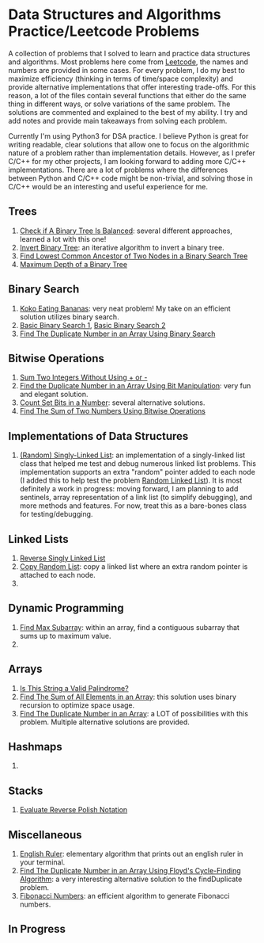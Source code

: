 # Data Structures and Algorithms Practice/Leetcode Problems

A collection of problems that I solved to learn and practice data structures and algorithms. Most problems here come from [Leetcode](http://leetcode.com), the names and numbers are provided in some cases. For every problem, I do my best to maximize efficiency (thinking in terms of time/space complexity) and provide alternative implementations that offer interesting trade-offs. For this reason, a lot of the files contain several functions that either do the same thing in different ways, or solve variations of the same problem. The solutions are commented and explained to the best of my ability. I try and add notes and provide main takeaways from solving each problem.

Currently I'm using Python3 for DSA practice. I believe Python is great for writing readable, clear solutions that allow one to focus on the algorithmic nature of a problem rather than implementation details. However, as I prefer C/C++ for my other projects, I am looking forward to adding more C/C++ implementations. There are a lot of problems where the differences between Python and C/C++ code might be non-trivial, and solving those in C/C++ would be an interesting and useful experience for me.

## Trees
1. [Check if A Binary Tree Is Balanced](https://github.com/brasssmonkey/dsa/blob/main/BalancedBinTree.py): several different approaches, learned a lot with this one!
2. [Invert Binary Tree](https://github.com/brasssmonkey/dsa/blob/main/InvertBtree.py): an iterative algorithm to invert a binary tree.
3. [Find Lowest Common Ancestor of Two Nodes in a Binary Search Tree](https://github.com/brasssmonkey/dsa/blob/main/LowestCommonAncestor.py)
4. [Maximum Depth of a Binary Tree](https://github.com/brasssmonkey/dsa/blob/main/MaxDepth.py)

## Binary Search
1. [Koko Eating Bananas](https://github.com/brasssmonkey/dsa/blob/main/Koko.py): very neat problem! My take on an efficient solution utilizes binary search.
2. [Basic Binary Search 1](https://github.com/brasssmonkey/dsa/blob/main/binarySearchLC.py), [Basic Binary Search 2](https://github.com/brasssmonkey/dsa/blob/main/binarySearch.py)
3. [Find The Duplicate Number in an Array Using Binary Search](https://github.com/brasssmonkey/dsa/blob/main/findDupbinSearch.py)

## Bitwise Operations
1. [Sum Two Integers Without Using + or -](https://github.com/brasssmonkey/dsa/blob/main/binarySum.py)
2. [Find the Duplicate Number in an Array Using Bit Manipulation](https://github.com/brasssmonkey/dsa/blob/main/binaryfindDup.py): very fun and elegant solution.
3. [Count Set Bits in a Number](https://github.com/brasssmonkey/dsa/blob/main/countBits.py): several alternative solutions.
4. [Find The Sum of Two Numbers Using Bitwise Operations](https://github.com/brasssmonkey/dsa/blob/main/getSum.py)

## Implementations of Data Structures
1. [(Random) Singly-Linked List](https://github.com/brasssmonkey/dsa/blob/main/LL.py): an implementation of a singly-linked list class that helped me test and debug numerous linked list problems. This implementation supports an extra "random" pointer added to each node (I added this to help test the problem [Random Linked List]()). It is most definitely a work in progress: moving forward, I am planning to add sentinels, array representation of a link list (to simplify debugging), and more methods and features. For now, treat this as a bare-bones class for testing/debugging.

## Linked Lists
1. [Reverse Singly Linked List](https://github.com/brasssmonkey/dsa/blob/main/LLreverse_train.py)
2. [Copy Random List](https://github.com/brasssmonkey/dsa/blob/main/copyRandomList.py): copy a linked list where an extra random pointer is attached to each node.
3. 

## Dynamic Programming
1. [Find Max Subarray](https://github.com/brasssmonkey/dsa/blob/main/MaxSub.py): within an array, find a contiguous subarray that sums up to maximum value.
2. 

## Arrays
1. [Is This String a Valid Palindrome?](https://github.com/brasssmonkey/dsa/blob/main/ValPal.py)
2. [Find The Sum of All Elements in an Array](https://github.com/brasssmonkey/dsa/blob/main/binaryListsum.py): this solution uses binary recursion to optimize space usage.
3. [Find The Duplicate Number in an Array](https://github.com/brasssmonkey/dsa/blob/main/findDup.py): a LOT of possibilities with this problem. Multiple alternative solutions are provided.

## Hashmaps
1. 

## Stacks
1. [Evaluate Reverse Polish Notation](https://github.com/brasssmonkey/dsa/blob/main/evaluateRPN.py)

## Miscellaneous
1. [English Ruler](https://github.com/brasssmonkey/dsa/blob/main/EnglishRuler.py): elementary algorithm that prints out an english ruler in your terminal.
2. [Find The Duplicate Number in an Array Using Floyd's Cycle-Finding Algorithm](https://github.com/brasssmonkey/dsa/blob/main/floydsFindDup.py): a very interesting alternative solution to the findDuplicate problem.
3. [Fibonacci Numbers](https://github.com/brasssmonkey/dsa/blob/main/goodFib.py): an efficient algorithm to generate Fibonacci numbers.


## In Progress

